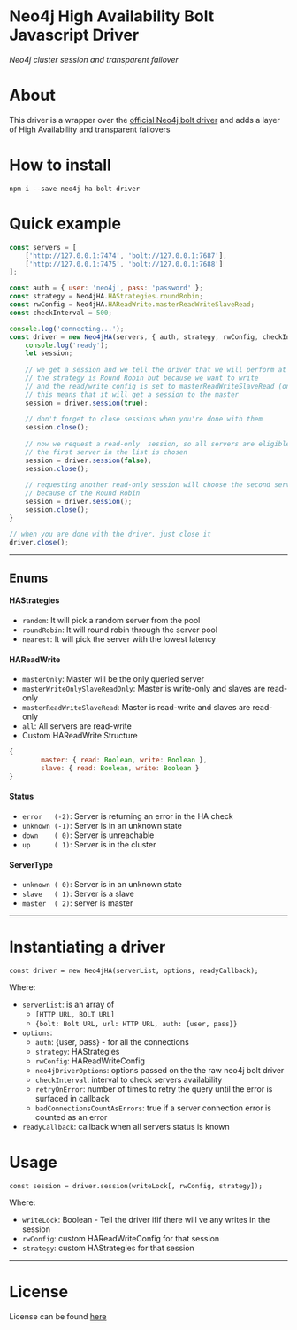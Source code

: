 # Neo4j High Availability Bolt Javascript Driver
_Neo4j cluster session and transparent failover_

# About
This driver is a wrapper over the [official Neo4j bolt driver](https://github.com/neo4j/neo4j-javascript-driver) and adds a layer of High Availability and transparent failovers

# How to install
`npm i --save neo4j-ha-bolt-driver`

# Quick example

```javascript
const servers = [
    ['http://127.0.0.1:7474', 'bolt://127.0.0.1:7687'],
    ['http://127.0.0.1:7475', 'bolt://127.0.0.1:7688']
];

const auth = { user: 'neo4j', pass: 'password' };
const strategy = Neo4jHA.HAStrategies.roundRobin;
const rwConfig = Neo4jHA.HAReadWrite.masterReadWriteSlaveRead;
const checkInterval = 500;

console.log('connecting...');
const driver = new Neo4jHA(servers, { auth, strategy, rwConfig, checkInterval }, () => {
    console.log('ready');
    let session;
  
    // we get a session and we tell the driver that we will perform at least one write
    // the strategy is Round Robin but because we want to write 
    // and the read/write config is set to masterReadWriteSlaveRead (only master can write) 
    // this means that it will get a session to the master 
    session = driver.session(true);
    
    // don't forget to close sessions when you're done with them
    session.close();
    
    // now we request a read-only  session, so all servers are eligible for conenctions
    // the first server in the list is chosen
    session = driver.session(false);
    session.close();
    
    // requesting another read-only session will choose the second server
    // because of the Round Robin 
    session = driver.session();
    session.close();
}

// when you are done with the driver, just close it
driver.close();
```

___

## Enums 

#### HAStrategies
- `random`: It will pick a random server from the pool
- `roundRobin`: It will round robin through the server pool
- `nearest`: It will pick the server with the lowest latency

#### HAReadWrite
- `masterOnly`: Master will be the only queried server
- `masterWriteOnlySlaveReadOnly`: Master is write-only and slaves are read-only
- `masterReadWriteSlaveRead`: Master is read-write and slaves are read-only
- `all`: All servers are read-write
- Custom HAReadWrite Structure
```javascript
{
        master: { read: Boolean, write: Boolean },
        slave: { read: Boolean, write: Boolean }
}
```

#### Status
- `error   (-2)`: Server is returning an error in the HA check
- `unknown (-1)`: Server is in an unknown state
- `down    ( 0)`: Server is unreachable
- `up      ( 1)`: Server is in the cluster

#### ServerType
- `unknown ( 0)`: Server is in an unknown state
- `slave   ( 1)`: Server is a slave
- `master  ( 2)`: server is master

___

# Instantiating a driver
`const driver = new Neo4jHA(serverList, options, readyCallback);`

Where:
- `serverList`: is an array of 
    - `[HTTP URL, BOLT URL]`
    - `{bolt: Bolt URL, url: HTTP URL, auth: {user, pass}}`
- `options`:
    - `auth`: {user, pass} - for all the connections
    - `strategy`: HAStrategies
    - `rwConfig`: HAReadWriteConfig
    - `neo4jDriverOptions`: options passed on the the raw neo4j bolt driver
    - `checkInterval`: interval to check servers availability
    - `retryOnError`: number of times to retry the query until the error is surfaced in callback
    - `badConnectionsCountAsErrors`: true if a server connection error is counted as an error 
- `readyCallback`: callback when all servers status is known 

# Usage
`const session = driver.session(writeLock[, rwConfig, strategy]);`

Where: 
- `writeLock`: Boolean - Tell the driver ifif there will ve any writes in the session
- `rwConfig`: custom HAReadWriteConfig for that session
- `strategy`: custom HAStrategies for that session

___

# License
License can be found [here](https://github.com/findie/neo4j-bolt-js-high-availability-driver/blob/master/LICENSE.MD)
